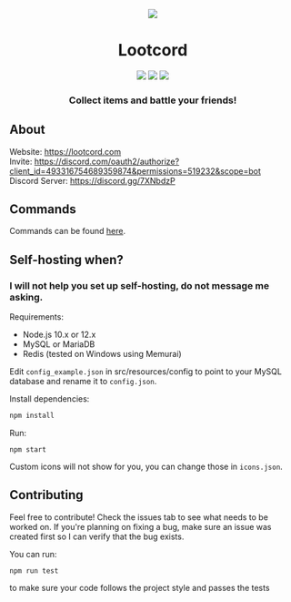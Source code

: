 <div>
  <p align="center">
    <a href="https://discordapp.com/oauth2/authorize?client_id=493316754689359874&permissions=388160&scope=bot"><img src="https://cdn.discordapp.com/attachments/497302646521069570/764344112299507763/lootcord_icon_transparent_small.png"/></a>
  </p>
  <h1 align="center">
    Lootcord
  </h1>
  <p align="center">
    <a href="https://discordbots.org/bot/493316754689359874"><img src="https://discordbots.org/api/widget/lib/493316754689359874.svg"/></a>
    <a href="https://discordbots.org/bot/493316754689359874"><img src="https://discordbots.org/api/widget/upvotes/493316754689359874.svg"/></a>
    <a href="https://discordbots.org/bot/493316754689359874"><img src="https://discordbots.org/api/widget/servers/493316754689359874.svg"/></a>
  </p>
  <h3 align="center"><strong>Collect items and battle your friends!</strong></h3>
</div>

## About
Website: https://lootcord.com<br>
Invite: https://discord.com/oauth2/authorize?client_id=493316754689359874&permissions=519232&scope=bot<br>
Discord Server: https://discord.gg/7XNbdzP<br>

## Commands
Commands can be found [here](https://lootcord.com/commands).

## Self-hosting when?

### I will not help you set up self-hosting, do not message me asking.

Requirements:

- Node.js 10.x or 12.x
- MySQL or MariaDB
- Redis (tested on Windows using Memurai)

Edit `config_example.json` in src/resources/config to point to your MySQL database and rename it to `config.json`.

Install dependencies:
```javascript
npm install
```
Run:
```
npm start
```

Custom icons will not show for you, you can change those in `icons.json`.

## Contributing


Feel free to contribute! Check the issues tab to see what needs to be worked on. If you're planning on fixing a bug, make sure an issue was created first so I can verify that the bug exists.

You can run:
```
npm run test
```
to make sure your code follows the project style and passes the tests
